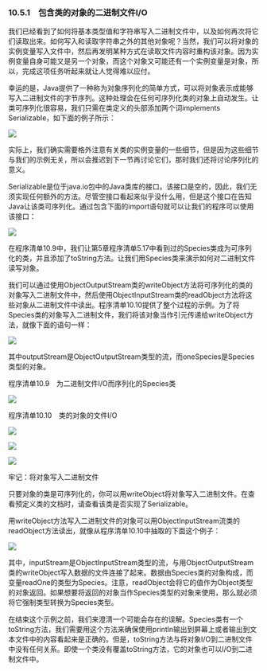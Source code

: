    

### 10.5.1　包含类的对象的二进制文件I/O

我们已经看到了如何将基本类型值和字符串写入二进制文件中，以及如何再次将它们读取出来。如何写入和读取字符串之外的其他对象呢？当然，我们可以将对象的实例变量写入文件中，然后再发明某种方式在读取文件内容时重构该对象。因为实例变量自身可能又是另一个对象，而这个对象又可能还有一个实例变量是对象，所以，完成这项任务听起来就让人觉得难以应付。

幸运的是，Java提供了一种称为对象序列化的简单方式，可以将对象表示成能够写入二进制文件的字节序列。这种处理会在任何可序列化类的对象上自动发生。让类可序列化很容易，我们只需在类定义的头部添加两个词implements Serializable，如下面的例子所示：

![](0-Assets/Epubook/程序员编程语言经典合集（计算机科学丛书5册套装），javapython编程语言含经典教材龙书《编译原理》%20(Bruce%20Eckel%20%20Alfred%20V.%20Aho%20%20Monica%20S.%20Lam%20etc.)%20(Z-Library)/images/image11165.jpeg)

实际上，我们确实需要格外注意有关类的实例变量的一些细节，但是因为这些细节与我们的示例无关，所以会推迟到下一节再讨论它们，那时我们还将讨论序列化的意义。

Serializable是位于java.io包中的Java类库的接口。该接口是空的，因此，我们无须实现任何额外的方法。尽管空接口看起来似乎没什么用，但是这个接口在告知Java让该类可序列化。通过包含下面的import语句就可以让我们的程序可以使用该接口：

![](../Images/image11166.gif)

在程序清单10.9中，我们让第5章程序清单5.17中看到过的Species类成为可序列化的类，并且添加了toString方法。让我们用Species类来演示如何对二进制文件读写对象。

我们可以通过使用ObjectOutputStream类的writeObject方法将可序列化的类的对象写入二进制文件中，然后使用ObjectInputStream类的readObject方法将这些对象从二进制文件中读出。程序清单10.10提供了整个过程的示例。为了将Species类的对象写入二进制文件，我们将该对象当作引元传递给writeObject方法，就像下面的语句一样：

![](../Images/image11167.gif)

其中outputStream是ObjectOutputStream类型的流，而oneSpecies是Species类型的对象。

程序清单10.9　为二进制文件I/O而序列化的Species类

![](0-Assets/Epubook/程序员编程语言经典合集（计算机科学丛书5册套装），javapython编程语言含经典教材龙书《编译原理》%20(Bruce%20Eckel%20%20Alfred%20V.%20Aho%20%20Monica%20S.%20Lam%20etc.)%20(Z-Library)/images/image11168.jpeg)

程序清单10.10　类的对象的文件I/O

![](0-Assets/Epubook/程序员编程语言经典合集（计算机科学丛书5册套装），javapython编程语言含经典教材龙书《编译原理》%20(Bruce%20Eckel%20%20Alfred%20V.%20Aho%20%20Monica%20S.%20Lam%20etc.)%20(Z-Library)/images/image11169.jpeg)

![](0-Assets/Epubook/程序员编程语言经典合集（计算机科学丛书5册套装），javapython编程语言含经典教材龙书《编译原理》%20(Bruce%20Eckel%20%20Alfred%20V.%20Aho%20%20Monica%20S.%20Lam%20etc.)%20(Z-Library)/images/image11170.jpeg)

![](0-Assets/Epubook/程序员编程语言经典合集（计算机科学丛书5册套装），javapython编程语言含经典教材龙书《编译原理》%20(Bruce%20Eckel%20%20Alfred%20V.%20Aho%20%20Monica%20S.%20Lam%20etc.)%20(Z-Library)/images/image11171.jpeg)

牢记：将对象写入二进制文件

只要对象的类是可序列化的，你可以用writeObject将对象写入二进制文件。在查看预定义类的文档时，请查看该类是否实现了Serializable。

用writeObject方法写入二进制文件的对象可以用ObjectInputStream流类的readObject方法读出，就像从程序清单10.10中抽取的下面这个例子：

![](../Images/image11172.gif)

其中，inputStream是ObjectInputStream类型的流，与用ObjectOutputStream类的writeObject写入数据的文件连接了起来。数据由Species类的对象构成，而变量readOne的类型为Species。注意，readObject会将它的值作为Object类型的对象返回。如果想要将返回的对象当作Species类型的对象来使用，那么就必须将它强制类型转换为Species类型。

在结束这个示例之前，我们来澄清一个可能会存在的误解。Species类有一个toString方法，我们需要用这个方法来确保使用println输出到屏幕上或者输出到文本文件中的内容看起来是正确的。但是，toString方法与将对象I/O到二进制文件中没有任何关系。即使一个类没有覆盖toString方法，它的对象也可以I/O到二进制文件中。